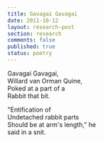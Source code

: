 ```yaml
---
title: Gavagai Gavagai 
date: 2011-10-12
layout: research-post
section: research
comments: false
published: true
status: poetry
---
```


Gavagai Gavagai,\
Willard van Orman Quine,\
Poked at a part of a\
Rabbit that bit.

"Entification of\
Undetached rabbit parts\
Should be at arm's length," he\
said in a snit.

